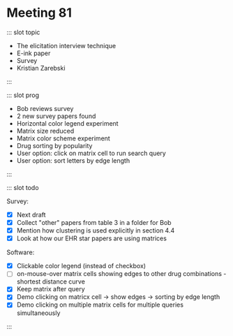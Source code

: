 # Meeting 81

<Meeting index="81" members="Bob, Mohammed, Wang" date="28 Jul 2020 11:00" nextDate="4 Aug 2020 11:00">

::: slot topic

- The elicitation interview technique
- E-ink paper
- Survey
- Kristian Zarebski

:::

::: slot prog

- Bob reviews survey
- 2 new survey papers found
- Horizontal color legend experiment
- Matrix size reduced
- Matrix color scheme experiment
- Drug sorting by popularity
- User option: click on matrix cell to run search query
- User option: sort letters by edge length

:::

::: slot todo

Survey:

- [x] Next draft
- [x] Collect "other" papers from table 3 in a folder for Bob
- [x] Mention how clustering is used explicitly in section 4.4
- [x] Look at how our EHR star papers are using matrices

Software:

- [x] Clickable color legend (instead of checkbox)
- [ ] on-mouse-over matrix cells showing edges to other drug combinations - shortest distance curve
- [x] Keep matrix after query
- [x] Demo clicking on matricx cell -> show edges -> sorting by edge length
- [x] Demo clicking on multiple matrix cells for multiple queries simultaneously

:::

</Meeting>
